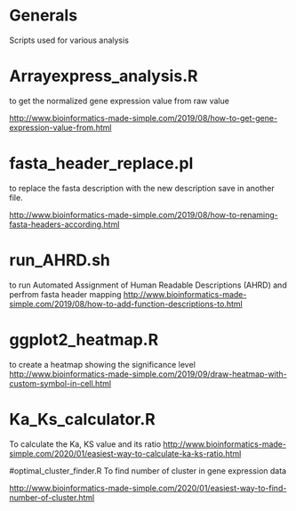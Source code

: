 # Generals
Scripts used for various analysis

 # Arrayexpress_analysis.R
to get the normalized gene expression value from raw value

http://www.bioinformatics-made-simple.com/2019/08/how-to-get-gene-expression-value-from.html



# fasta_header_replace.pl
to replace the fasta description with the new description save in another file.

http://www.bioinformatics-made-simple.com/2019/08/how-to-renaming-fasta-headers-according.html


# run_AHRD.sh

to run Automated Assignment of Human Readable Descriptions (AHRD) and perfrom fasta header mapping
http://www.bioinformatics-made-simple.com/2019/08/how-to-add-function-descriptions-to.html

# ggplot2_heatmap.R
to create a heatmap showing the significance level
http://www.bioinformatics-made-simple.com/2019/09/draw-heatmap-with-custom-symbol-in-cell.html


# Ka_Ks_calculator.R

To calculate the Ka, KS value and its ratio
http://www.bioinformatics-made-simple.com/2020/01/easiest-way-to-calculate-ka-ks-ratio.html

#optimal_cluster_finder.R
To find number of cluster in gene expression data

http://www.bioinformatics-made-simple.com/2020/01/easiest-way-to-find-number-of-cluster.html



